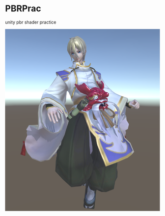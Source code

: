 # PBRPrac
unity pbr shader practice

![image](https://github.com/YoyoSika/PBRPrac/blob/master/tiangou.png)
